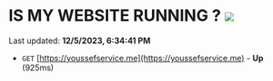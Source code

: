 # IS MY WEBSITE RUNNING ? [![](https://img.shields.io/static/v1?label=Sponsor&message=%E2%9D%A4&logo=GitHub&color=%23fe8e86)](https://github.com/sponsors/<username>)

Last updated: **12/5/2023, 6:34:41 PM**

- `GET` [https://youssefservice.me](https://youssefservice.me) - **Up** (925ms)
